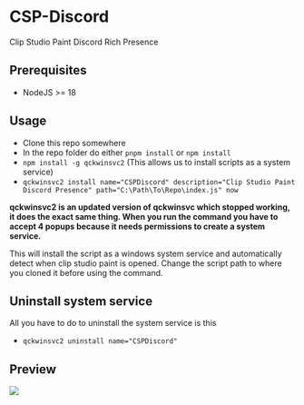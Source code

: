 # CSP-Discord
Clip Studio Paint Discord Rich Presence

## Prerequisites
- NodeJS >= 18

## Usage
- Clone this repo somewhere
- In the repo folder do either `pnpm install` or `npm install`
- `npm install -g qckwinsvc2` (This allows us to install scripts as a system service)
- `qckwinsvc2 install name="CSPDiscord" description="Clip Studio Paint Discord Presence" path="C:\Path\To\Repo\index.js" now`

**qckwinsvc2 is an updated version of qckwinsvc which stopped working, it does the exact same thing. When you run the command you have to accept 4 popups because it needs permissions to create a system service.**

This will install the script as a windows system service and automatically detect when clip studio paint is opened. Change the script path to where you cloned it before using the command.

## Uninstall system service
All you have to do to uninstall the system service is this
- `qckwinsvc2 uninstall name="CSPDiscord"`

## Preview
<img src="https://kyra.vdbroek.dev/images/63f7e9585c5fb6119c0ad490/NibMc-z-g.png">
